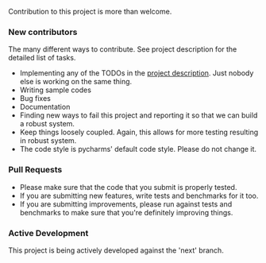 Contribution to this project is more than welcome. 

### New contributors
The many different ways to contribute. See project description for the detailed list of tasks.
- Implementing any of the TODOs in the [project description](description.md). Just nobody else is working on the same thing.
- Writing sample codes
- Bug fixes
- Documentation
- Finding new ways to fail this project and reporting it so that we can build a robust system.
- Keep things loosely coupled. Again, this allows for more testing resulting in robust system.
- The code style is pycharms' default code style. Please do not change it.

### Pull Requests
- Please make sure that the code that you submit is properly tested. 
- If you are submitting new features, write tests and benchmarks for it too.
- If you are submitting improvements, please run against tests and benchmarks 
to make sure that you're definitely improving things.

### Active Development
This project is being actively developed against the 'next' branch. 
